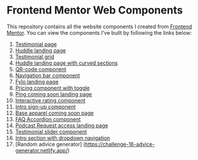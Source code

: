 # Frontend Mentor Web Components

This repository contains all the website components I created from [Frontend Mentor](https://www.frontendmentor.io/). You can view the components I've built by following the links below: 

1. [Testimonial page](https://assessment-challenge-testimonial.netlify.app)
2. [Huddle landing page](https://challenge-1-huddle-landing-page.netlify.app)
3. [Testimonial grid](https://challenge-2-testimonial-grid.netlify.app)
4. [Huddle landing page with curved sections](https://challenge-3-huddle-with-curved-sections.netlify.app/)
5. [QR-code component](https://challenge-4-qr-code.netlify.app)
6. [Navigation bar component](https://challenge-5-nav-bar.netlify.app)
7. [Fylo landing page](https://challenge-6-fylo-landing-page.netlify.app)
8. [Pricing component with toggle](https://challenge-7-pricing-component-with-toggle.netlify.app)
9. [Ping coming soon landing page](https://challenge-9-ping-coming-soon-page.netlify.app/)
10. [Interactive rating component](https://challenge-8-interactive-rating-component.netlify.app)
11. [Intro sign-up component](https://challenge-10-intro-component-with-signup-form.netlify.app/)
12. [Base apparel coming soon page](https://challenge-11-base-apparel-coming-soon.netlify.app/)
13. [FAQ Accordion component](https://challenge-12-faq-accordion.netlify.app/)
14. [Podcast Request access landing page](https://challenge-13-pod-request-access-page.netlify.app/)
15. [Testimonial slider component](https://challenge-14-bootcamp-testimonials-slider.netlify.app)
16. [Intro section with dropdown navigation](https://challenge-15-intro-with-dropdown-nav.netlify.app)
17. [Random advice generator] (https://challenge-16-advice-generator.netlify.app/)
